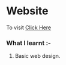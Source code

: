 # Website
To visit [Click Here](https://sunit130.github.io/Web-Dev-Projects/Github%20Basics/)

### What I learnt :-
  1. Basic web design.
